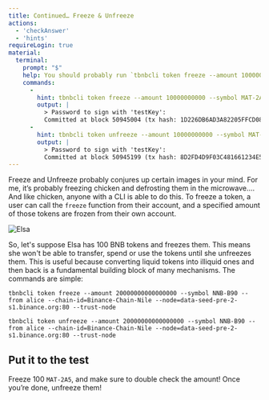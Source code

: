 ```yaml
---
title: Continued… Freeze & Unfreeze
actions:
  - 'checkAnswer'
  - 'hints'
requireLogin: true
material:
  terminal:
    prompt: "$"
    help: You should probably run `tbnbcli token freeze --amount 10000000000 --symbol MAT-2A5 --from testKey --chain-id=Binance-Chain-Nile --node=data-seed-pre-2-s1.binance.org:80 --trust-node` followed by  `tbnbcli token unfreeze --amount 10000000000 --symbol MAT-2A5 --from testKey --chain-id=Binance-Chain-Nile --node=data-seed-pre-2-s1.binance.org:80 --trust-node`.
    commands:
      - 
        hint: tbnbcli token freeze --amount 10000000000 --symbol MAT-2A5 --from testKey --chain-id=Binance-Chain-Nile --node=data-seed-pre-2-s1.binance.org:80 --trust-node
        output: |
          > Password to sign with 'testKey':
          Committed at block 50945004 (tx hash: 1D226DB6AD3A82205FFCD081517DFFE06554E07B0EC6D25AE31DD6E995CE6920, response: {Code:0 Data:[] Log:Msg 0:  Info: GasWanted:0 GasUsed:0 Events:[{Type: Attributes:[{Key:[97 99 116 105 111 110] Value:[116 111 107 101 110 115 70 114 101 101 122 101] XXX_NoUnkeyedLiteral:{} XXX_unrecognized:[] XXX_sizecache:0}] XXX_NoUnkeyedLiteral:{} XXX_unrecognized:[] XXX_sizecache:0}] Codespace: XXX_NoUnkeyedLiteral:{} XXX_unrecognized:[] XXX_sizecache:0})
      - 
        hint: tbnbcli token unfreeze --amount 10000000000 --symbol MAT-2A5 --from testKey --chain-id=Binance-Chain-Nile --node=data-seed-pre-2-s1.binance.org:80 --trust-node
        output: |
          > Password to sign with 'testKey':
          Committed at block 50945199 (tx hash: 8D2FD4D9F03C481661234E5CC1511DE47D88E6FF5FA0BE2C3301E1D518FEF569, response: {Code:0 Data:[] Log:Msg 0:  Info: GasWanted:0 GasUsed:0 Events:[{Type: Attributes:[{Key:[97 99 116 105 111 110] Value:[116 111 107 101 110 115 70 114 101 101 122 101] XXX_NoUnkeyedLiteral:{} XXX_unrecognized:[] XXX_sizecache:0}] XXX_NoUnkeyedLiteral:{} XXX_unrecognized:[] XXX_sizecache:0}] Codespace: XXX_NoUnkeyedLiteral:{} XXX_unrecognized:[] XXX_sizecache:0})
---
```


Freeze and Unfreeze probably conjures up certain images in your mind. For me, it’s probably freezing chicken and defrosting them in the microwave.... And like chicken, anyone with a CLI is able to do this. To freeze a token, a user can call the `freeze` function from their account, and a specified amount of those tokens are frozen from their own account.

<img src="/course/static/image/lesson-13/elsa.png" alt="Elsa" />


So, let's suppose Elsa has 100 BNB tokens and freezes them. This means she won't be able to transfer, spend or use the tokens until she unfreezes them. This is useful because converting liquid tokens into illiquid ones and then back is a fundamental building block of many mechanisms. The commands are simple:

```
tbnbcli token freeze --amount 20000000000000000 --symbol NNB-B90 --from alice --chain-id=Binance-Chain-Nile --node=data-seed-pre-2-s1.binance.org:80 --trust-node
```

```
tbnbcli token unfreeze --amount 20000000000000000 --symbol NNB-B90 --from alice --chain-id=Binance-Chain-Nile --node=data-seed-pre-2-s1.binance.org:80 --trust-node
```


## Put it to the test

Freeze 100 `MAT-2A5`, and make sure to double check the amount! Once you’re done, unfreeze them!

